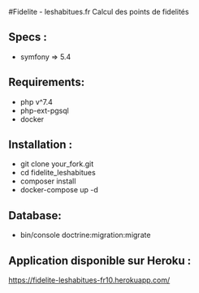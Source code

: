 #Fidelite - leshabitues.fr
Calcul des points de fidelités 

## Specs :
 - symfony => 5.4
 
## Requirements:
- php v^7.4
- php-ext-pgsql
- docker

## Installation :
- git clone your_fork.git
- cd fidelite_leshabitues
- composer install
- docker-compose up -d

## Database:
- bin/console doctrine:migration:migrate

## Application disponible sur Heroku : 
https://fidelite-leshabitues-fr10.herokuapp.com/
